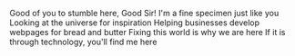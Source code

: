 Good of you to stumble here, Good Sir!
I'm a fine specimen just like you
Looking at the universe for inspiration
Helping businesses develop webpages for bread and butter
Fixing this world is why we are here
If it is through technology, you'll find me here


